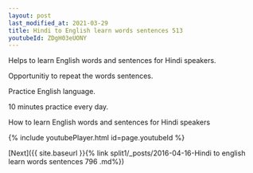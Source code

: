 ```yaml
---
layout: post
last_modified_at: 2021-03-29
title: Hindi to English learn words sentences 513 
youtubeId: ZDgH03eUONY
---
```

 
 
Helps to learn English words and sentences for Hindi speakers.

Opportunitiy to repeat the words sentences. 

Practice English language. 
 
10 minutes practice every day. 
 
How to learn English words and sentences for Hindi speakers 
 
{% include youtubePlayer.html id=page.youtubeId %}
 
 
[Next]({{ site.baseurl }}{% link  split1/_posts/2016-04-16-Hindi to english learn words sentences 796 .md%})
 
